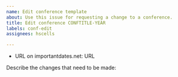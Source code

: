 ```yaml
---
name: Edit conference template
about: Use this issue for requesting a change to a conference.
title: Edit conference CONFTITLE-YEAR
labels: conf-edit
assignees: hscells

---
```


- URL on importantdates.net: URL

Describe the changes that need to be made:
